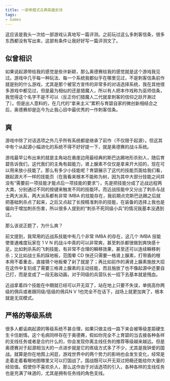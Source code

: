 ```yaml
---
title: 一部希腊式古典英雄史诗
tags:
- Games
---
```


这应该是我头一次给一部游戏认真地写一篇评测。之前玩过这么多刺客信条，很多东西都没有写出来，这部有条件让我好好写一篇评测文了。

## 似曾相识

如果说起源带给我的感觉是些许新颖，那么奥德赛给我的感觉就是这个游戏我见过。游戏中几乎每一种玩法、每一个系统我都似乎在哪里见过，不是刺客信条前作就是别的什么游戏，尤其是那个被官方宣传的非常多的对话选择系统，我在其他很多游戏中都见过，但是最为相似的还是猎魔人，所以有人把本作戏称为巫师信条，我觉得这个名字不是不可以（反正你们猎魔人二代就拿刺客的信仰之跃开涮过了）。但是出人意料的，在几代的“拿来主义”累积与育碧自家的微创新相结合之后，奥德赛却是迄今为止我心目中最优秀的一作刺客信条。

## 爽

游戏中除了对话选项之外几乎所有系统都是继承了前作（不仅限于起源）。但这其中有个从起源小幅进化的系统不得不好好提一下，就是奥德赛的战斗系统。

游戏最早公布出来的就是主角站在悬崖边用最经典的斯巴达踢地形杀别人，随后育碧告诉我们，这代我们的主角有超能力，肾上腺素不仅仅是拿来开大招的，现在可以用来放小技能了。那么有多少小技能呢？育碧展示了这代的技能页面给我们看，跟起源大不一样的技能页（在我看来根本不能称为树，因为其中大部分技能之间并没有“需要前一项技能才能点后一项技能的要求”），先是把技能分成了近战远程两大类，分别通过不同的按键来触发不同的技能环。而近战技能中又分出了刺杀与战士两大派系，两大派系都有非常 IMBA 的技能存在，我前期点完斯巴达踢之后就把基础刺杀点了起来，之后又点起了长按精准刺杀的技能，在装备的选择上我也是偏向于增加刺杀伤害，所以很多人提到的“刺杀不死同级小兵”的情况我基本没遇到过。

那么该说正题了，为什么爽？

前文提到，我常用的近战系技能中有几个非常 IMBA 的存在，这几个 IMBA 技能使普通难度玩家在 1 V N 的战斗中真的可以非常爽，甚至刺杀都很做到爽快感十足。比如刺杀系的飞刺技能，有非常不合理的瞬移效果，甚至还可以连续瞬移刺杀；又比如战士系的踩地板，范围晕 CD 快还只需要一格肾上腺素，打带盾的根本用不着重击，直接猜个地板晕了剁了就是了；再比如前作的满肾上腺素施放大招在这作中复刻成了需要三格肾上腺素的主动技能，而且施放了也不像起源中还要自己打，而是变成了一段无敌动画，对于同级的兵营队长一招下去基本就是残血。

近战拿着四个技能在中期就已经可以开无双了，站在地上只要不失误，单挑高你两级的佣兵或者跟同级/低级的佣兵N V 1也完全不在话下，战场上就更加爽了，根本就是无双模式。

## 严格的等级系统

很多人都诟病起源的等级系统不甚合理，如果只做主线一路下来会被等级差距硬生生卡住剧情。这个毛病同样存在于奥德赛，假如你完全不上育碧的当去接各种各样的支线任务或者是合约什么的，你会发现你离主线任务的推荐等级越来越远。但是奥德赛对于起源相当大的一点进步就是它的练级方式多了不少，尤其是我钟爱的国战。就算是你在地图上闲逛，游戏世界中的两个势力的影响也会发生变化，经常是走着走着看眼地图哪里又可以打国战了。国战既可以开无双过把瘾还能给你大量的经验值。假使你不喜欢杀人，那么这作由于对话选项的引入，各种各样的支线任务也是充满了味道的，尤其是拥有任务线的角色支线。

### 